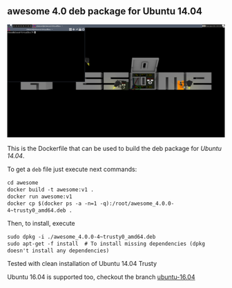 ## awesome 4.0 deb package for Ubuntu 14.04

![Screenshot](/screenshot.png?raw=true "Screenshot")

This is the Dockerfile that can be used to build the deb package for *Ubuntu 14.04*.

To get a `deb` file just execute next commands:

```
cd awesome
docker build -t awesome:v1 .
docker run awesome:v1
docker cp $(docker ps -a -n=1 -q):/root/awesome_4.0.0-4~trusty0_amd64.deb .
```

Then, to install, execute

```
sudo dpkg -i ./awesome_4.0.0-4~trusty0_amd64.deb
sudo apt-get -f install  # To install missing dependencies (dpkg doesn't install any dependencies)
```

Tested with clean installation of Ubuntu 14.04 Trusty

Ubuntu 16.04 is supported too, checkout the branch [ubuntu-16.04](https://github.com/elw00d/awesome-deb-docker/tree/ubuntu-16.04)
